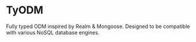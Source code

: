 # TyODM

Fully typed ODM inspired by Realm & Mongoose. Designed to be compatible with
various NoSQL database engines.
